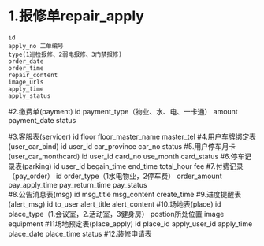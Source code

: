 # 1.报修单repair_apply	
	id
	apply_no 工单编号
	type(1巡检报修、2弱电报修、3门禁报修)
	order_date
	order_time
	repair_content
	image_urls
	apply_time
	apply_status
#2.缴费单(payment)
	id
	payment_type（物业、水、电、一卡通）
	amount
	payment_date
	status
	
#3.客服表(servicer)
	id
	floor
	floor_master_name
	master_tel
#4.用户车牌绑定表(user_car_bind)
	id
	user_id
	car_province
	car_no
	status
#5.用户停车月卡(user_car_monthcard)
	id
	user_id
	card_no
	use_month
	card_status
#6.停车记录表(parking)
	id
	user_id
	begain_time
	end_time
	total_hour
	fee
#7.付费记录（pay_order）
	id
	order_type（1水电物业，2停车费）
	order_amount
	pay_apply_time
	pay_return_time
	pay_status	
#8.公告消息表(msg)
	id
	msg_title
	msg_content
	create_time
#9.进度提醒表(alert_msg)
	id
	to_user
	alert_title
	alert_content
#10.场地表(place)
	id
	place_type（1.会议室，2.活动室，3健身房）
	postion所处位置
	image
	equipment
#11场地预定表(place_apply)
	id
	place_id
	apply_user_id
	apply_time
	place_date
	place_time
	status
#12.装修申请表
